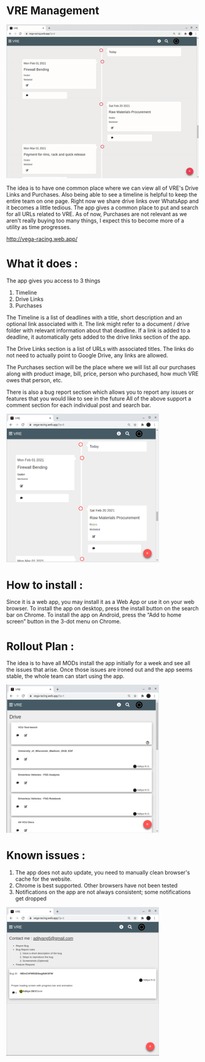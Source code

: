 # VRE Management

<img src="docs/img/demo.gif?raw=true" width=600>


The idea is to have one common place where we can view all of VRE's Drive Links and Purchases.
Also being able to see a timeline is helpful to keep the entire team on one page.
Right now we share drive links over WhatsApp and it becomes a little tedious. The app gives a common place to put and search for all URLs related to VRE.
As of now, Purchases are not relevant as we aren't really buying too many things, I expect this to become more of a utility as time progresses.

http://vega-racing.web.app/

# What it does :

The app gives you access to 3 things

1. Timeline
2. Drive Links
3. Purchases

The Timeline is a list of deadlines with a title, short description and an optional link associated with it.
The link might refer to a document / drive folder with relevant information about that deadline.
If a link is added to a deadline, it automatically gets added to the drive links section of the app.

The Drive Links section is a list of URLs with associated titles. The links do not need to actually point to Google Drive, any links are allowed.

The Purchases section will be the place where we will list all our purchases along with product image, bill, price, person who purchased, how much VRE owes that person, etc.

There is also a bug report section which allows you to report any issues or features that you would like to see in the future
All of the above support a comment section for each individual post and search bar.

<img src="docs/img/timeline.png?raw=true" width=400>


# How to install :

Since it is a web app, you may install it as a Web App or use it on your web browser.
To install the app on desktop, press the install button on the search bar on Chrome.
To install the app on Android, press the “Add to home screen” button in the 3-dot menu on Chrome.

# Rollout Plan : 

The idea is to have all MODs install the app initially for a week and see all the issues that arise.
Once those issues are ironed out and the app seems stable, the whole team can start using the app.

<img src="docs/img/drive.png?raw=true" width=400>

# Known issues :

1. The app does not auto update, you need to manually clean browser's cache for the website.
2. Chrome is best supported. Other browsers have not been tested
3. Notifications on the app are not always consistent; some notifications get dropped

<img src="docs/img/bug.png?raw=true" width=400>